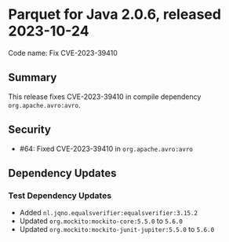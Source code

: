 # Parquet for Java 2.0.6, released 2023-10-24

Code name: Fix CVE-2023-39410

## Summary

This release fixes CVE-2023-39410 in compile dependency `org.apache.avro:avro`.

## Security

* #64: Fixed CVE-2023-39410 in `org.apache.avro:avro`

## Dependency Updates

### Test Dependency Updates

* Added `nl.jqno.equalsverifier:equalsverifier:3.15.2`
* Updated `org.mockito:mockito-core:5.5.0` to `5.6.0`
* Updated `org.mockito:mockito-junit-jupiter:5.5.0` to `5.6.0`
